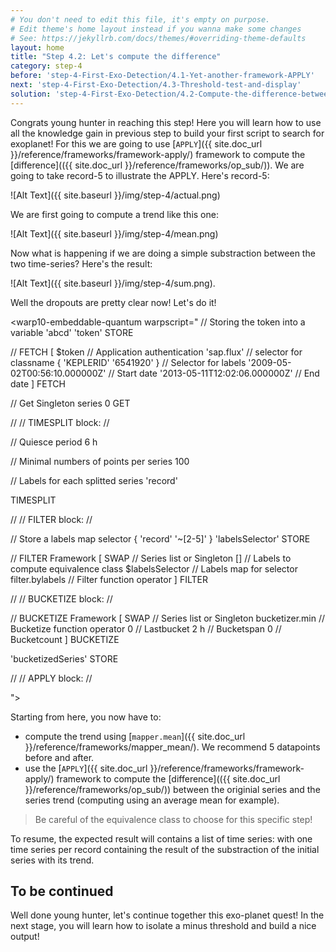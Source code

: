 ```yaml
---
# You don't need to edit this file, it's empty on purpose.
# Edit theme's home layout instead if you wanna make some changes
# See: https://jekyllrb.com/docs/themes/#overriding-theme-defaults
layout: home
title: "Step 4.2: Let's compute the difference"
category: step-4
before: 'step-4-First-Exo-Detection/4.1-Yet-another-framework-APPLY'
next: 'step-4-First-Exo-Detection/4.3-Threshold-test-and-display'
solution: 'step-4-First-Exo-Detection/4.2-Compute-the-difference-between-the-lightcurve-and-the-trend/solutions'
---
```


Congrats young hunter in reaching this step! Here you will learn how to use all the knowledge gain in previous step to build your first script to search for exoplanet! For this we are going to use [`APPLY`]({{ site.doc_url }}/reference/frameworks/framework-apply/) framework to compute the [difference](({{ site.doc_url }}/reference/frameworks/op_sub/)). We are going to take record-5 to illustrate the APPLY. Here's record-5:

![Alt Text]({{ site.baseurl }}/img/step-4/actual.png)

We are first going to compute a trend like this one:

![Alt Text]({{ site.baseurl }}/img/step-4/mean.png)

Now what is happening if we are doing a simple substraction between the two time-series? Here's the result:

![Alt Text]({{ site.baseurl }}/img/step-4/sum.png).

Well the dropouts are pretty clear now! Let's do it!

<warp10-embeddable-quantum warpscript="
// Storing the token into a variable
'abcd' 'token' STORE 

// FETCH
[ 
    $token                              // Application authentication
    'sap.flux'                   // selector for classname
    { 'KEPLERID' '6541920' }                // Selector for labels
    '2009-05-02T00:56:10.000000Z'       // Start date
    '2013-05-11T12:02:06.000000Z'       // End date
] 
FETCH

// Get Singleton series
0 GET

//
// TIMESPLIT block:
//

// Quiesce period
6 h

// Minimal numbers of points per series 
100

// Labels for each splitted series
'record'

TIMESPLIT

//
// FILTER block:
//

// Store a labels map selector
{ 'record' '~[2-5]' } 'labelsSelector' STORE

// FILTER Framework
[
    SWAP                            // Series list or Singleton
    []                              // Labels to compute equivalence class
    $labelsSelector                 // Labels map for selector
    filter.bylabels                 // Filter function operator 
]
FILTER

//
// BUCKETIZE block:
//

// BUCKETIZE Framework
[
    SWAP                                // Series list or Singleton
    bucketizer.min                      // Bucketize function operator
    0                                   // Lastbucket
    2 h                                 // Bucketspan
    0                                   // Bucketcount
]
BUCKETIZE

'bucketizedSeries' STORE

//
// APPLY block:
//

">
</warp10-embeddable-quantum>

Starting from here, you now have to:

* compute the trend using [`mapper.mean`]({{ site.doc_url }}/reference/frameworks/mapper_mean/). We recommend 5 datapoints before and after.
* use the [`APPLY`]({{ site.doc_url }}/reference/frameworks/framework-apply/) framework to compute the [difference](({{ site.doc_url }}/reference/frameworks/op_sub/)) between the originial series and the series trend (computing using an average mean for example). 

> Be careful of the equivalence class to choose for this specific step!

To resume, the expected result will contains a list of time series: with one time series per record containing the result of the substraction of the initial series with its trend.

## To be continued

Well done young hunter, let's continue together this exo-planet quest! In the next stage, you will learn how to isolate a minus threshold and build a nice output!